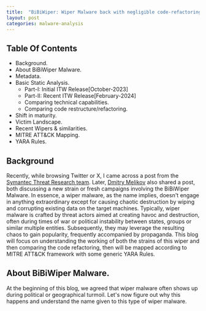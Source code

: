 ```yaml
---
title:  "BiBiWiper: Wiper Malware back with negligible code-refactoring."
layout: post
categories: malware-analysis
---
```



## Table Of Contents
- Background.
- About BiBiWiper Malware.
- Metadata.
- Basic Static Analysis.
  - Part-I: Initial ITW Release[October-2023]
  - Part-II: Recent ITW Release[February-2024]
  - Comparing technical capabilities.
  - Comparing code restructure/refactoring.
- Shift in maturity.
- Victim Landscape.
- Recent Wipers & similarities.
- MITRE ATT&CK Mapping.
- YARA Rules.


## Background

Recently, while browsing Twitter or X, I came across a post from the [Symantec Threat Research team](https://twitter.com/threatintel/status/1760717307121164343?s=12). Later, [Dmitry Melikov](https://twitter.com/dmitriymelikov/status/1760815147470180809?s=48) also shared a post, both discussing a new strain or fresh campaigns involving the BiBiWiper Malware. In essence, a wiper malware, as the name implies, doesn't engage in anything extraordinary except for causing chaotic destruction by wiping and corrupting existing data on the target machines. Typically, wiper malware is crafted by threat actors aimed at creating havoc and destruction, often during times of war or political instability between states, groups or similar multiple entities. Subsequently, they may leverage the resulting chaos to gain popularity, frequently accompanied by propaganda. This blog will focus on understanding the working of both the strains of this wiper and then comparing the code refactoring, then will be mapped according to MITRE ATT&CK framework with some generic YARA Rules. 


## About BiBiWiper Malware. 

At the beginning of this blog, we agreed that wiper malware often shows up during political or geographical turmoil. Let's now figure out why this happens and understand the name given to this type of wiper malware.
